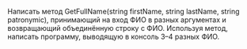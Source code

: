 ﻿Написать метод GetFullName(string firstName, string lastName, string patronymic),
принимающий на вход ФИО в разных аргументах и возвращающий объединённую строку с ФИО.
Используя метод, написать программу, выводящую в консоль 3–4 разных ФИО.
